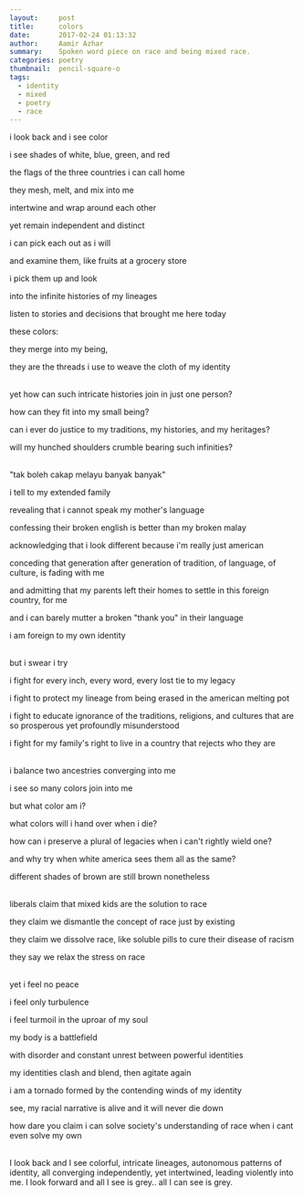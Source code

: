 ```yaml
---
layout:     post
title:      colors
date:       2017-02-24 01:13:32
author:     Aamir Azhar
summary:    Spoken word piece on race and being mixed race.
categories: poetry
thumbnail:  pencil-square-o
tags:
  - identity
  - mixed
  - poetry
  - race
---
```

i look back and i see color

i see shades of white, blue, green, and red

the flags of the three countries i can call home

they mesh, melt, and mix into me

intertwine and wrap around each other

yet remain independent and distinct

i can pick each out as i will

and examine them, like fruits at a grocery store

i pick them up and look

into the infinite histories of my lineages

listen to stories and decisions that brought me here today

these colors:

they merge into my being,

they are the threads i use to weave the cloth of my identity

<br>
yet how can such intricate histories join in just one person?

how can they fit into my small being?

can i ever do justice to my traditions, my histories, and my heritages?

will my hunched shoulders crumble bearing such infinities?

<br>
"tak boleh cakap melayu banyak banyak"

i tell to my extended family

revealing that i cannot speak my mother's language

confessing their broken english is better than my broken malay

acknowledging that i look different because i'm really just american

conceding that generation after generation of tradition, of language, of culture, is fading with me

and admitting that my parents left their homes to settle in this foreign country, for me

and i can barely mutter a broken "thank you" in their language

i am foreign to my own identity

<br>
but i swear i try

i fight for every inch, every word, every lost tie to my legacy

i fight to protect my lineage from being erased in the american melting pot

i fight to educate ignorance of the traditions, religions, and cultures that are so prosperous yet profoundly misunderstood

i fight for my family's right to live in a country that rejects who they are

<br>
i balance two ancestries converging into me

i see so many colors join into me

but what color am i?

what colors will i hand over when i die?

how can i preserve a plural of legacies when i can't rightly wield one?

and why try when white america sees them all as the same?

different shades of brown are still brown nonetheless

<br>
liberals claim that mixed kids are the solution to race

they claim we dismantle the concept of race just by existing

they claim we dissolve race, like soluble pills to cure their disease of racism

they say we relax the stress on race

<br>
yet i feel no peace

i feel only turbulence

i feel turmoil in the uproar of my soul

my body is a battlefield

with disorder and constant unrest between powerful identities

my identities clash and blend, then agitate again

i am a tornado formed by the contending winds of my identity

see, my racial narrative is alive and it will never die down

how dare you claim i can solve society's understanding of race when i cant even solve my own

<br>
I look back and I see colorful, intricate lineages, autonomous patterns of identity, all converging independently, yet intertwined, leading violently into me. I look forward and all I see is grey.. all I can see is grey.
